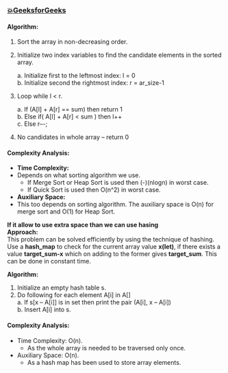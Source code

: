 ### [:boom:GeeksforGeeks](https://www.geeksforgeeks.org/given-an-array-a-and-a-number-x-check-for-pair-in-a-with-sum-as-x/)  
#### Algorithm:  
1) Sort the array in non-decreasing order.  
2) Initialize two index variables to find the candidate elements in the sorted array.  

   a. Initialize first to the leftmost index: l = 0  
   b. Initialize second the rightmost index: r = ar_size-1  

3) Loop while l < r.  

    a. If (A[l] + A[r] == sum) then return 1  
    b. Else if( A[l] + A[r] < sum ) then l++  
    c. Else r–-;  

4) No candidates in whole array – return 0

#### Complexity Analysis:     
   * **Time Complexity:** 
   * Depends on what sorting algorithm we use.    
        * If Merge Sort or Heap Sort is used then (-)(nlogn) in worst case.
        * If Quick Sort is used then O(n^2) in worst case.
   * **Auxiliary Space:**     
   * This too depends on sorting algorithm. The auxiliary space is O(n) for merge sort and O(1) for Heap Sort.  
   
**If it allow to use extra space than we can use hasing**  
**Approach:**   
This problem can be solved efficiently by using the technique of hashing. Use a **hash_map** to check for the current array value **x(let)**, if there exists a value **target_sum-x** which on adding to the former gives **target_sum**. This can be done in constant time.   

**Algorithm:**
  1. Initialize an empty hash table s.
  2. Do following for each element A[i] in A[]  
        a. If s[x – A[i]] is in set then print the pair (A[i], x – A[i])  
        b. Insert A[i] into s.  
        
#### Complexity Analysis:  
   * Time Complexity: O(n).  
       * As the whole array is needed to be traversed only once.  
   * Auxiliary Space: O(n).  
       * As a hash map has been used to store array elements.  

  
